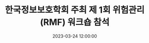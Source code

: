 ---
layout: post
title: 한국정보보호학회 주최 제 1회 위험관리(RMF) 워크숍 참석
date: 2023-03-24 12:00:00
description: 김동현 (인턴)
tags: 위험관리워크숍
categories: 학회참석
thumbnail: assets/img/news/230504_workshop_1.jpeg
---